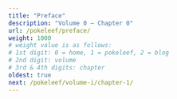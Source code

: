 ```yaml
---
title: "Preface"
description: "Volume 0 – Chapter 0"
url: /pokeleef/preface/
weight: 1000
# weight value is as follows: 
# 1st digit: 0 = home, 1 = pokeleef, 2 = blog
# 2nd digit: volume
# 3rd & 4th digits: chapter
oldest: true
next: /pokeleef/volume-i/chapter-1/
---
```




